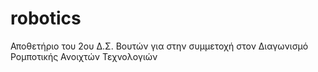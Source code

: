 # robotics
Αποθετήριο του 2ου Δ.Σ. Βουτών για στην συμμετοχή στον Διαγωνισμό Ρομποτικής Ανοιχτών Τεχνολογιών
